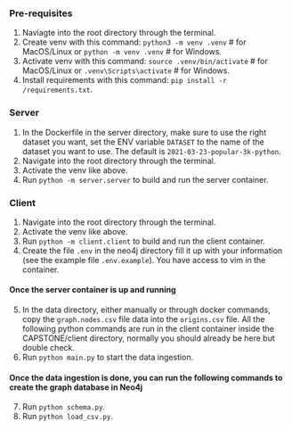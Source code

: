 ### Pre-requisites
1. Naviagte into the root directory through the terminal.
2. Create venv with this command: `python3 -m venv .venv` # for MacOS/Linux or `python -m venv .venv` # for Windows.
3. Activate venv with this command: `source .venv/bin/activate` # for MacOS/Linux or `.venv\Scripts\activate` # for Windows.
4. Install requirements with this command: `pip install -r /requirements.txt`.

### Server
1. In the Dockerfile in the server directory, make sure to use the right dataset you want, set the ENV variable `DATASET` to the name of the dataset you want to use. The default is `2021-03-23-popular-3k-python`.
2. Navigate into the root directory through the terminal.
3. Activate the venv like above.
4. Run `python -m server.server` to build and run the server container.

### Client
1. Navigate into the root directory through the terminal.
2. Activate the venv like above.
3. Run `python -m client.client` to build and run the client container.
4. Create the file `.env` in the neo4j directory fill it up with your information (see the example file `.env.example`). You have access to vim in the container.
#### Once the server container is up and running
5. In the data directory, either manually or through docker commands, copy the `graph.nodes.csv` file data into the `origins.csv` file.
All the following python commands are run in the client container inside the CAPSTONE/client directory, normally you should already be here but double check.
6. Run `python main.py` to start the data ingestion.
#### Once the data ingestion is done, you can run the following commands to create the graph database in Neo4j
7. Run `python schema.py`.
8. Run `python load_csv.py`.
